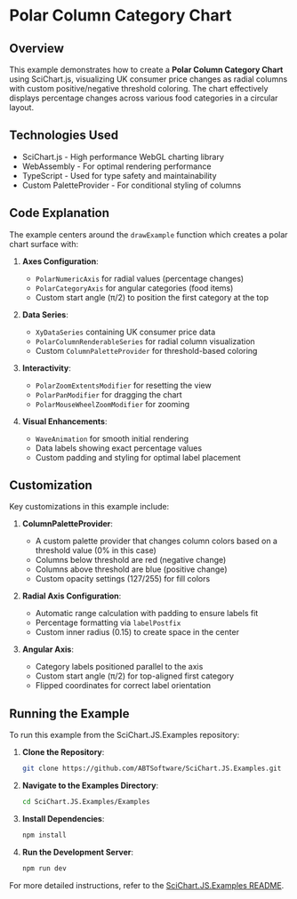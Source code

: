 # Polar Column Category Chart

## Overview

This example demonstrates how to create a **Polar Column Category Chart** using SciChart.js, visualizing UK consumer price changes as radial columns with custom positive/negative threshold coloring. The chart effectively displays percentage changes across various food categories in a circular layout.

## Technologies Used

- SciChart.js - High performance WebGL charting library
- WebAssembly - For optimal rendering performance
- TypeScript - Used for type safety and maintainability
- Custom PaletteProvider - For conditional styling of columns

## Code Explanation

The example centers around the `drawExample` function which creates a polar chart surface with:

1. **Axes Configuration**:
   - `PolarNumericAxis` for radial values (percentage changes)
   - `PolarCategoryAxis` for angular categories (food items)
   - Custom start angle (π/2) to position the first category at the top

2. **Data Series**:
   - `XyDataSeries` containing UK consumer price data
   - `PolarColumnRenderableSeries` for radial column visualization
   - Custom `ColumnPaletteProvider` for threshold-based coloring

3. **Interactivity**:
   - `PolarZoomExtentsModifier` for resetting the view
   - `PolarPanModifier` for dragging the chart
   - `PolarMouseWheelZoomModifier` for zooming

4. **Visual Enhancements**:
   - `WaveAnimation` for smooth initial rendering
   - Data labels showing exact percentage values
   - Custom padding and styling for optimal label placement

## Customization

Key customizations in this example include:

1. **ColumnPaletteProvider**:
   - A custom palette provider that changes column colors based on a threshold value (0% in this case)
   - Columns below threshold are red (negative change)
   - Columns above threshold are blue (positive change)
   - Custom opacity settings (127/255) for fill colors

2. **Radial Axis Configuration**:
   - Automatic range calculation with padding to ensure labels fit
   - Percentage formatting via `labelPostfix`
   - Custom inner radius (0.15) to create space in the center

3. **Angular Axis**:
   - Category labels positioned parallel to the axis
   - Custom start angle (π/2) for top-aligned first category
   - Flipped coordinates for correct label orientation

## Running the Example

To run this example from the SciChart.JS.Examples repository:

1. **Clone the Repository**:
   ```bash
   git clone https://github.com/ABTSoftware/SciChart.JS.Examples.git
   ```

2. **Navigate to the Examples Directory**:
   ```bash
   cd SciChart.JS.Examples/Examples
   ```

3. **Install Dependencies**:
   ```bash
   npm install
   ```

4. **Run the Development Server**:
   ```bash
   npm run dev
   ```

For more detailed instructions, refer to the [SciChart.JS.Examples README](https://github.com/ABTSoftware/SciChart.JS.Examples/blob/master/README.md).